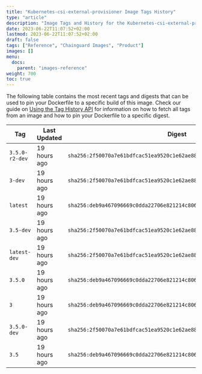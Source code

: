 ```yaml
---
title: "Kubernetes-csi-external-provisioner Image Tags History"
type: "article"
description: "Image Tags and History for the Kubernetes-csi-external-provisioner Chainguard Image"
date: 2023-06-22T11:07:52+02:00
lastmod: 2023-06-22T11:07:52+02:00
draft: false
tags: ["Reference", "Chainguard Images", "Product"]
images: []
menu:
  docs:
    parent: "images-reference"
weight: 700
toc: true
---
```


The following table contains the most recent tags and digests that can be used to pin your Dockerfile to a specific build of this image. Check our guide on [Using the Tag History API](/chainguard/chainguard-images/using-the-tag-history-api/) for information on how to fetch all tags from an image and how to pin your Dockerfile to a specific digest.

| Tag            | Last Updated | Digest                                                                    |
|----------------|--------------|---------------------------------------------------------------------------|
| `3.5.0-r2-dev` | 19 hours ago | `sha256:2f50070a7e61bdfcac51ea9520c1e62ae889f8f6d051eb63c60cc1865fd7cf9a` |
| `3-dev`        | 19 hours ago | `sha256:2f50070a7e61bdfcac51ea9520c1e62ae889f8f6d051eb63c60cc1865fd7cf9a` |
| `latest`       | 19 hours ago | `sha256:deb9a467096669c0dda22706e821214c806eb8a151a1a5b962c9063185d11ac2` |
| `3.5-dev`      | 19 hours ago | `sha256:2f50070a7e61bdfcac51ea9520c1e62ae889f8f6d051eb63c60cc1865fd7cf9a` |
| `latest-dev`   | 19 hours ago | `sha256:2f50070a7e61bdfcac51ea9520c1e62ae889f8f6d051eb63c60cc1865fd7cf9a` |
| `3.5.0`        | 19 hours ago | `sha256:deb9a467096669c0dda22706e821214c806eb8a151a1a5b962c9063185d11ac2` |
| `3`            | 19 hours ago | `sha256:deb9a467096669c0dda22706e821214c806eb8a151a1a5b962c9063185d11ac2` |
| `3.5.0-dev`    | 19 hours ago | `sha256:2f50070a7e61bdfcac51ea9520c1e62ae889f8f6d051eb63c60cc1865fd7cf9a` |
| `3.5`          | 19 hours ago | `sha256:deb9a467096669c0dda22706e821214c806eb8a151a1a5b962c9063185d11ac2` |
